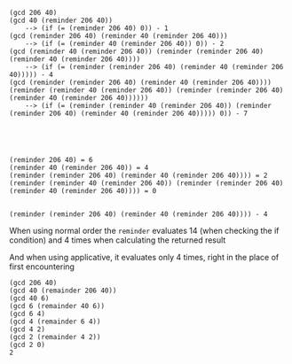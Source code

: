 ```
(gcd 206 40)
(gcd 40 (reminder 206 40))
	--> (if (= (reminder 206 40) 0)) - 1
(gcd (reminder 206 40) (reminder 40 (reminder 206 40)))
	--> (if (= (reminder 40 (reminder 206 40)) 0)) - 2
(gcd (reminder 40 (reminder 206 40)) (reminder (reminder 206 40) (reminder 40 (reminder 206 40))))
	--> (if (= (reminder (reminder 206 40) (reminder 40 (reminder 206 40))))) - 4
(gcd (reminder (reminder 206 40) (reminder 40 (reminder 206 40)))) (reminder (reminder 40 (reminder 206 40)) (reminder (reminder 206 40) (reminder 40 (reminder 206 40))))))
	--> (if (= (reminder (reminder 40 (reminder 206 40)) (reminder (reminder 206 40) (reminder 40 (reminder 206 40))))) 0)) - 7





(reminder 206 40) = 6
(reminder 40 (reminder 206 40)) = 4
(reminder (reminder 206 40) (reminder 40 (reminder 206 40)))) = 2
(reminder (reminder 40 (reminder 206 40)) (reminder (reminder 206 40) (reminder 40 (reminder 206 40)))) = 0


(reminder (reminder 206 40) (reminder 40 (reminder 206 40)))) - 4
```

When using normal order the `reminder` evaluates 14 (when checking the if condition) and 4 times when calculating the returned result

And when using applicative, it evaluates only 4 times, right in the place of first encountering

```
(gcd 206 40)   
(gcd 40 (remainder 206 40))  
(gcd 40 6)   
(gcd 6 (remainder 40 6))   
(gcd 6 4)   
(gcd 4 (remainder 6 4))  
(gcd 4 2) 
(gcd 2 (remainder 4 2)) 
(gcd 2 0) 
2 
```
